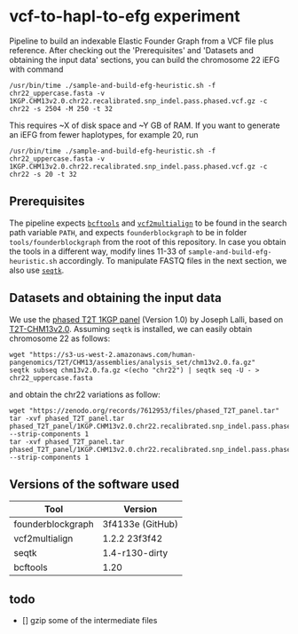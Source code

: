 # vcf-to-hapl-to-efg experiment
Pipeline to build an indexable Elastic Founder Graph from a VCF file plus reference. After checking out the 'Prerequisites' and 'Datasets and obtaining the input data' sections, you can build the chromosome 22 iEFG with command
```
/usr/bin/time ./sample-and-build-efg-heuristic.sh -f chr22_uppercase.fasta -v 1KGP.CHM13v2.0.chr22.recalibrated.snp_indel.pass.phased.vcf.gz -c chr22 -s 2504 -M 250 -t 32
```
This requires ~X of disk space and ~Y GB of RAM. If you want to generate an iEFG from fewer haplotypes, for example 20, run
```
/usr/bin/time ./sample-and-build-efg-heuristic.sh -f chr22_uppercase.fasta -v 1KGP.CHM13v2.0.chr22.recalibrated.snp_indel.pass.phased.vcf.gz -c chr22 -s 20 -t 32
```

## Prerequisites
The pipeline expects [`bcftools`](https://www.htslib.org/download/) and [`vcf2multialign`](https://github.com/tsnorri/vcf2multialign) to be found in the search path variable `PATH`, and expects `founderblockgraph` to be in folder `tools/founderblockgraph` from the root of this repository. In case you obtain the tools in a different way, modify lines 11-33 of `sample-and-build-efg-heuristic.sh` accordingly. To manipulate FASTQ files in the next section, we also use [`seqtk`](https://github.com/lh3/seqtk).

## Datasets and obtaining the input data
We use the [phased T2T 1KGP panel](https://zenodo.org/records/7612953) (Version 1.0) by Joseph Lalli, based on [T2T-CHM13v2.0](https://github.com/marbl/CHM13). Assuming `seqtk` is installed, we can easily obtain chromosome 22 as follows:
```
wget "https://s3-us-west-2.amazonaws.com/human-pangenomics/T2T/CHM13/assemblies/analysis_set/chm13v2.0.fa.gz"
seqtk subseq chm13v2.0.fa.gz <(echo "chr22") | seqtk seq -U - > chr22_uppercase.fasta
```
and obtain the chr22 variations as follow:
```
wget "https://zenodo.org/records/7612953/files/phased_T2T_panel.tar"
tar -xvf phased_T2T_panel.tar phased_T2T_panel/1KGP.CHM13v2.0.chr22.recalibrated.snp_indel.pass.phased.vcf.gz --strip-components 1
tar -xvf phased_T2T_panel.tar phased_T2T_panel/1KGP.CHM13v2.0.chr22.recalibrated.snp_indel.pass.phased.vcf.gz.tbi --strip-components 1
```

## Versions of the software used
| Tool              |          Version |
| ----------------- | ---------------- |
| founderblockgraph | 3f4133e (GitHub) |
| vcf2multialign    |    1.2.2 23f3f42 |
| seqtk             |   1.4-r130-dirty |
| bcftools          |             1.20 |

## todo
- [] gzip some of the intermediate files
